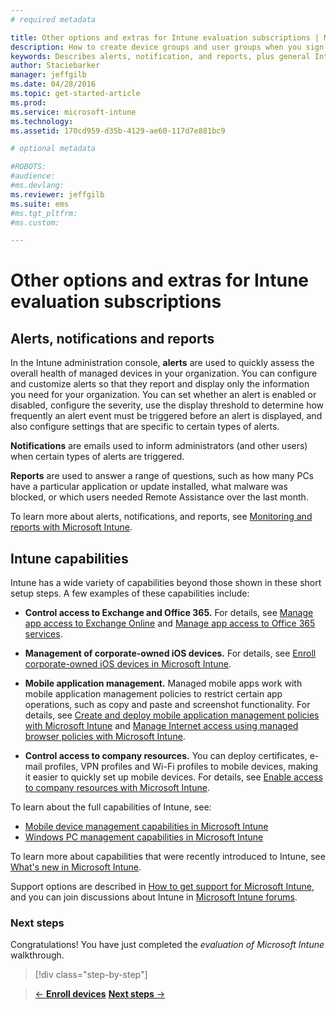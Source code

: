 ```yaml
---
# required metadata

title: Other options and extras for Intune evaluation subscriptions | Microsoft Intune
description: How to create device groups and user groups when you sign up for a free, 30-day evaluation of Intune
keywords: Describes alerts, notification, and reports, plus general Intune capabilities that you need to know about when you sign up for a free, 30-day evaluation of Intune
author: Staciebarker
manager: jeffgilb
ms.date: 04/28/2016
ms.topic: get-started-article
ms.prod:
ms.service: microsoft-intune
ms.technology:
ms.assetid: 170cd959-d35b-4129-ae60-117d7e881bc9

# optional metadata

#ROBOTS:
#audience:
#ms.devlang:
ms.reviewer: jeffgilb
ms.suite: ems
#ms.tgt_pltfrm:
#ms.custom:

---
```


# Other options and extras for Intune evaluation subscriptions

## Alerts, notifications and reports
In the Intune administration console, **alerts** are used to quickly assess the overall health of managed devices in your organization. You can configure and customize alerts so that they report and display only the information you need for your organization. You can set whether an alert is enabled or disabled, configure the severity, use the display threshold to determine how frequently an alert event must be triggered before an alert is displayed, and also configure settings that are specific to certain types of alerts.

**Notifications** are emails used to inform administrators (and other users)  when certain types of alerts are triggered.

**Reports** are used to answer a range of questions, such as how many PCs have a particular application or update installed, what malware was blocked, or which users needed Remote Assistance over the last month.

To learn more about alerts, notifications, and reports, see [Monitoring and reports with Microsoft Intune](/Intune/Deploy-Use/monitoring-and-reports-with-microsoft-intune).

## Intune capabilities
Intune has a wide variety of capabilities beyond those shown in these short setup steps. A few examples of these capabilities include:

-   **Control access to Exchange and Office 365.** For details, see [Manage app access to Exchange Online](https://technet.microsoft.com/library/dn705841.aspx) and [Manage app access to Office 365 services](https://technet.microsoft.com/library/dn818907.aspx).

-   **Management of corporate-owned iOS devices.** For details, see [Enroll corporate-owned iOS devices in Microsoft Intune](/Intune/Deploy-Use/enroll-corporate-owned-ios-devices-in-microsoft-intune).

-   **Mobile application management.** Managed mobile apps work with mobile application management policies to restrict certain app operations, such as copy and paste and screenshot functionality. For details, see [Create and deploy mobile application management policies with Microsoft Intune](/Intune/Deploy-Use/create-and-deploy-mobile-app-management-policies-with-microsoft-intune) and [Manage Internet access using managed browser policies with Microsoft Intune](/Intune/Deploy-Use/manage-internet-access-using-managed-browser-policies).

-   **Control access to company resources.** You can deploy certificates, e-mail profiles, VPN profiles and Wi-Fi profiles to mobile devices, making it easier to quickly set up mobile devices. For details, see [Enable access to company resources with Microsoft Intune](/Intune/Deploy-Use/enable-access-to-company-resources-with-microsoft-intune).

To learn about the full capabilities of Intune, see:
- [Mobile device management capabilities in Microsoft Intune](/intune/get-started/mobile-device-management-capabilities-in-microsoft-intune)
- [Windows PC management capabilities in Microsoft Intune](/intune/get-started/windows-pc-management-capabilities-in-microsoft-intune)

To learn more about capabilities that were recently introduced to Intune, see [What's new in Microsoft Intune](/Intune/Deploy-Use/whats-new-in-microsoft-intune).

Support options are described in [How to get support for Microsoft Intune](/Intune/Troubleshoot/how-to-get-support-for-microsoft-intune), and you can join discussions about Intune in [Microsoft Intune forums](https://social.technet.microsoft.com/Forums/en-US/home?forum=microsoftintuneprod).

### Next steps
Congratulations! You have just completed the *evaluation of Microsoft Intune* walkthrough.

>[!div class="step-by-step"]

>[&larr; **Enroll devices**](.\get-started-with-a-30-day-trial-of-microsoft-intune-step-5.md)     [**Next steps** &rarr;](.\get-started-with-a-30-day-trial-of-microsoft-intune-step-7.md)  
